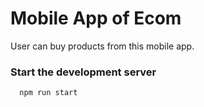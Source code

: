 # Mobile App of Ecom

User can buy products from this mobile app.

### Start the development server
```
  npm run start
```